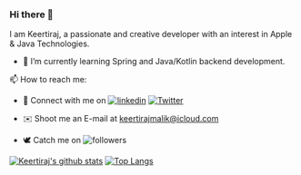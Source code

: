 ### Hi there 👋

I am Keertiraj, a passionate and creative developer with an interest in Apple & Java Technologies.

- 🔭 I’m currently learning Spring and Java/Kotlin backend development.
<!-- - 🤔 I’m looking for help with ...
- 👯 I’m looking to collaborate on iOS Apps and Swift Libraries.

- 💬 Ask me about Movies, Algorithms, and Science; in that order.-->

📫 How to reach me:

- 🤝 Connect with me on [![linkedin](https://img.shields.io/badge/LinkedIn-Keertiraj-blue)](https://www.linkedin.com/in/keertiraj-malik-43978a182) [![Twitter](https://img.shields.io/twitter/follow/keertiraj_malik?color=purple&label=Twitter&logoColor=purple&style=social)](https://twitter.com/keertiraj_malik) 

- ✉️ Shoot me an E-mail at [keertirajmalik@icloud.com](mailto:keertirajmalik@icloud.com)

- 🕊 Catch me on ![followers](https://img.shields.io/github/followers/Keertiraj-Malik?color=purple&logoColor=purple&style=social)
<!-- 😄 Pronouns: ...
- ⚡ Fun fact: ...-->

[![Keertiraj's github stats](https://github-readme-stats.vercel.app/api?username=keertiraj-malik&theme=dracula&count_private=true&include_all_commits=true&bg_color=0d0d0d&title_color=ff2626&text_color=ffeaea)](https://github.com/Keertiraj-Malik)
[![Top Langs](https://github-readme-stats.vercel.app/api/top-langs/?username=Keertiraj-Malik&theme=dracula&hide=html,css,dockerfile&count_private=true&card_width=495&bg_color=0d0d0d&title_color=ff2626&text_color=ffeaea&icon_color=ff2626)](https://github.com/Keertiraj-Malik)
